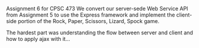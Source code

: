 Assignment 6 for CPSC 473 We convert our server-sede Web Service API from Assignment 5 to use the Express framework and implement the client-side portion of the Rock, Paper, Scissors, Lizard, Spock game.

The hardest part was understanding the flow between server and client and how to apply ajax with it...
